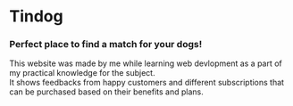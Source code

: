 # Tindog
### Perfect place to find a match for your dogs!
This website was made by me while learning web devlopment as a part of my practical knowledge for the subject. <br>
It shows feedbacks from happy customers and different subscriptions that can be purchased based on their benefits and plans.
